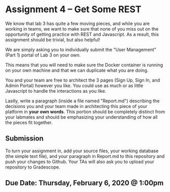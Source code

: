 # Assignment 4 – Get Some REST

We know that lab 3 has quite a few moving pieces, and while you are working in teams, we want to make sure that none of you miss out on the opportunity of getting practice with REST and Javascript. As a result, this assignment should be trivial, but also helpful!

We are simply asking you to individually submit the "User Management" (Part 1) portal of Lab 3 on your own.

This means that you will need to make sure the Docker container is running on your own machine and that we can duplicate what you are doing.

You and your team are free to architect the 3 pages (Sign Up, Sign In, and Admin Portal) however you like. You could use as much or as little Javascript to handle the interactions as you like.

Lastly, write a paragraph (inside a file named "Report.md") describing the decisions you and your team made in architecting this piece of your platform in **your own words**. This portion should be completely distinct from your labmates and should be emphasizing your understanding of how all the pieces fit together.

## Submission
To turn your assignment in, add your source files, your working database (the simple text file), and your paragraph in Report.md to this repository and push your changes to Github. Your TAs will also ask you to upload your repository to Gradescope.

## Due Date: Thursday, February 6, 2020 @ 1:00pm
